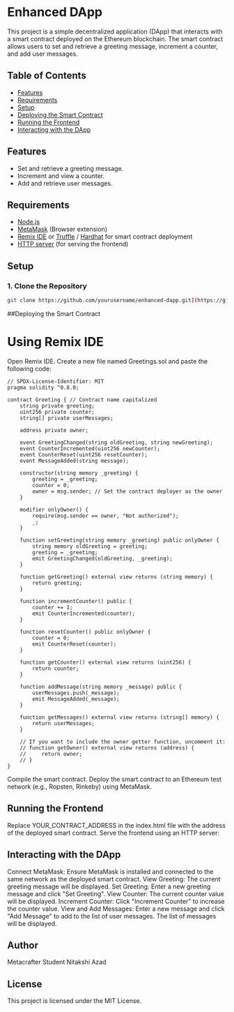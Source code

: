 # Enhanced DApp

This project is a simple decentralized application (DApp) that interacts with a smart contract deployed on the Ethereum blockchain. The smart contract allows users to set and retrieve a greeting message, increment a counter, and add user messages.

## Table of Contents

- [Features](#features)
- [Requirements](#requirements)
- [Setup](#setup)
- [Deploying the Smart Contract](#deploying-the-smart-contract)
- [Running the Frontend](#running-the-frontend)
- [Interacting with the DApp](#interacting-with-the-dapp)

## Features

- Set and retrieve a greeting message.
- Increment and view a counter.
- Add and retrieve user messages.

## Requirements

- [Node.js](https://nodejs.org/)
- [MetaMask](https://metamask.io/) (Browser extension)
- [Remix IDE](https://remix.ethereum.org/) or [Truffle](https://www.trufflesuite.com/) / [Hardhat](https://hardhat.org/) for smart contract deployment
- [HTTP server](https://www.npmjs.com/package/http-server) (for serving the frontend)

## Setup

### 1. Clone the Repository

```bash
git clone https://github.com/yourusername/enhanced-dapp.git](https://github.com/Nitakshi/Metacrafters-Intermediate-2
```

##Deploying the Smart Contract
# Using Remix IDE
Open Remix IDE.
Create a new file named Greetings.sol and paste the following code:

```
// SPDX-License-Identifier: MIT
pragma solidity ^0.8.0;

contract Greeting { // Contract name capitalized
    string private greeting;
    uint256 private counter;
    string[] private userMessages;

    address private owner;

    event GreetingChanged(string oldGreeting, string newGreeting);
    event CounterIncremented(uint256 newCounter);
    event CounterReset(uint256 resetCounter);
    event MessageAdded(string message);

    constructor(string memory _greeting) {
        greeting = _greeting;
        counter = 0;
        owner = msg.sender; // Set the contract deployer as the owner
    }

    modifier onlyOwner() {
        require(msg.sender == owner, "Not authorized");
        _;
    }

    function setGreeting(string memory _greeting) public onlyOwner {
        string memory oldGreeting = greeting;
        greeting = _greeting;
        emit GreetingChanged(oldGreeting, _greeting);
    }

    function getGreeting() external view returns (string memory) {
        return greeting;
    }

    function incrementCounter() public {
        counter += 1;
        emit CounterIncremented(counter);
    }

    function resetCounter() public onlyOwner {
        counter = 0;
        emit CounterReset(counter);
    }

    function getCounter() external view returns (uint256) {
        return counter;
    }

    function addMessage(string memory _message) public {
        userMessages.push(_message);
        emit MessageAdded(_message);
    }

    function getMessages() external view returns (string[] memory) {
        return userMessages;
    }

    // If you want to include the owner getter function, uncomment it:
    // function getOwner() external view returns (address) {
    //     return owner;
    // }
}

```
Compile the smart contract.
Deploy the smart contract to an Ethereum test network (e.g., Ropsten, Rinkeby) using MetaMask.

## Running the Frontend
Replace YOUR_CONTRACT_ADDRESS in the index.html file with the address of the deployed smart contract.
Serve the frontend using an HTTP server:

## Interacting with the DApp
Connect MetaMask: Ensure MetaMask is installed and connected to the same network as the deployed smart contract.
View Greeting: The current greeting message will be displayed.
Set Greeting: Enter a new greeting message and click "Set Greeting".
View Counter: The current counter value will be displayed.
Increment Counter: Click "Increment Counter" to increase the counter value.
View and Add Messages: Enter a new message and click "Add Message" to add to the list of user messages. The list of messages will be displayed.

## Author

Metacrafter Student Nitakshi Azad

## License
This project is licensed under the MIT License.
